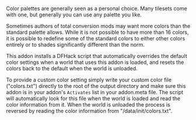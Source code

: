 
Color palettes are generally seen as a personal choice. Many tilesets come with one, but generally you can use any
palette you like.

Sometimes authors of total conversion mods may want more colors than the standard palette allows. While it is not
possible to have more than 16 colors, it is possible to redefine some of the standard colors to either other colors
entirely or to shades significantly different than the norm.

This addon installs a DFHack script that automatically overrides the default color settings when a world that uses this
addon is loaded, and resets the colors back to the default when the world is unloaded.

To provide a custom color setting simply write your custom color file ("colors.txt") directly to the root of the output
directory and make sure this addon is in your addon's `Activates` list in your addon.meta file. The script will
automatically look for this file when the world is loaded and read the color information from it. When the world is
unloaded the process is reversed by reading the color information from "<df>/data/init/colors.txt".
